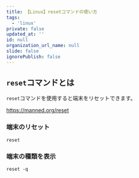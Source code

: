 ```yaml
---
title: 【Linux】resetコマンドの使い方
tags:
  - 'linux'
private: false
updated_at: ''
id: null
organization_url_name: null
slide: false
ignorePublish: false
---
```


## `reset`コマンドとは

`reset`コマンドを使用すると端末をリセットできます。

https://manned.org/reset

### 端末のリセット

```terminal
reset
```

### 端末の種類を表示

```terminal
reset -q
```